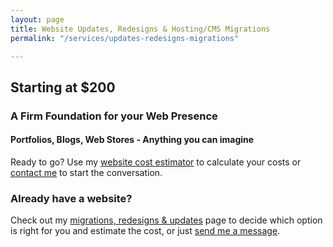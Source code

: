 ```yaml
---
layout: page
title: Website Updates, Redesigns & Hosting/CMS Migrations
permalink: "/services/updates-redesigns-migrations"

---
```

## Starting at $200

### A Firm Foundation for your Web Presence

#### Portfolios, Blogs, Web Stores - Anything you can imagine

Ready to go? Use my [website cost estimator](/services/new-website/cost-estimator) to calculate your costs or [contact me](/contact) to start the conversation.

### Already have a website?

Check out my [migrations, redesigns & updates](/services/migrations-redesigns-updates) page to decide which option is right for you and estimate the cost, or just [send me a message](/contact).

<br>

##
